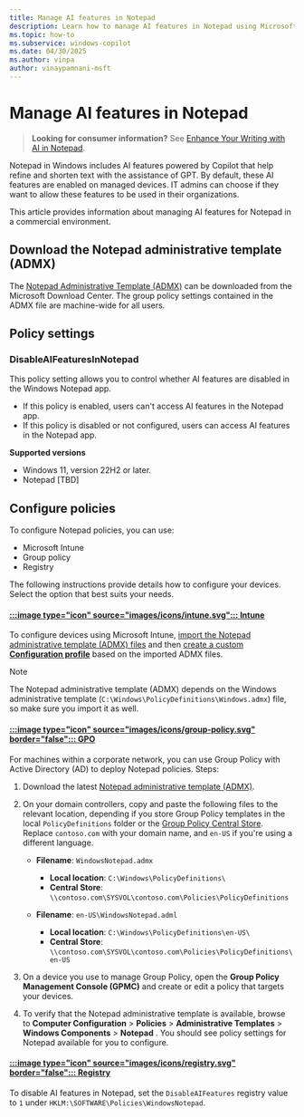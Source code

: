 ```yaml
---
title: Manage AI features in Notepad
description: Learn how to manage AI features in Notepad using Microsoft Intune and Group Policy.
ms.topic: how-to
ms.subservice: windows-copilot
ms.date: 04/30/2025
ms.author: vinpa
author: vinaypamnani-msft
---
```


# Manage AI features in Notepad

> **Looking for consumer information?** See [Enhance Your Writing with AI in Notepad](https://support.microsoft.com/topic/4088b954-c97b-46dc-813f-959be01746d5).

Notepad in Windows includes AI features powered by Copilot that help refine and shorten text with the assistance of GPT. By default, these AI features are enabled on managed devices. IT admins can choose if they want to allow these features to be used in their organizations.

This article provides information about managing AI features for Notepad in a commercial environment.

## Download the Notepad administrative template (ADMX)

The [Notepad Administrative Template (ADMX)](https://todo) can be downloaded from the Microsoft Download Center. The group policy settings contained in the ADMX file are machine-wide for all users.

## Policy settings

### DisableAIFeaturesInNotepad

This policy setting allows you to control whether AI features are disabled in the Windows Notepad app. 

- If this policy is enabled, users can't access AI features in the Notepad app.
- If this policy is disabled or not configured, users can access AI features in the Notepad app.

**Supported versions**

- Windows 11, version 22H2 or later.
- Notepad [TBD]

## Configure policies

To configure Notepad policies, you can use:

- Microsoft Intune
- Group policy
- Registry

The following instructions provide details how to configure your devices. Select the option that best suits your needs.

#### [:::image type="icon" source="images/icons/intune.svg"::: **Intune**](#tab/intune)


To configure devices using Microsoft Intune, [import the Notepad administrative template (ADMX) files](/intune/intune-service/configuration/administrative-templates-import-custom#add-the-admx-and-adml-files) and then [create a custom **Configuration profile**](/intune/intune-service/configuration/administrative-templates-import-custom#create-a-profile-using-your-imported-files) based on the imported ADMX files. 

> [!NOTE]
> The Notepad administrative template (ADMX) depends on the Windows administrative template (`C:\Windows\PolicyDefinitions\Windows.admx`) file, so make sure you import it as well.

<!-- 
#### [:::image type="icon" source="images/icons/csp.svg"::: **CSP**](#tab/csp)
TODO 
-->

#### [:::image type="icon" source="images/icons/group-policy.svg" border="false"::: **GPO**](#tab/gpo)

For machines within a corporate network, you can use Group Policy with Active Directory (AD) to deploy Notepad policies. Steps:

1. Download the latest [Notepad administrative template (ADMX)](#download-the-notepad-administrative-template-admx).

2. On your domain controllers, copy and paste the following files to the relevant location, depending if you store Group Policy templates in the local `PolicyDefinitions` folder or the [Group Policy Central Store](/troubleshoot/windows-client/group-policy/create-and-manage-central-store). Replace `contoso.com` with your domain name, and `en-US` if you're using a different language.
   
   - **Filename**: `WindowsNotepad.admx`     
     - **Local location**: `C:\Windows\PolicyDefinitions\`
     - **Central Store**: `\\contoso.com\SYSVOL\contoso.com\Policies\PolicyDefinitions`
   
   - **Filename**: `en-US\WindowsNotepad.adml`     
     - **Local location**: `C:\Windows\PolicyDefinitions\en-US\`
     - **Central Store**: `\\contoso.com\SYSVOL\contoso.com\Policies\PolicyDefinitions\en-US`

3. On a device you use to manage Group Policy, open the **Group Policy Management Console (GPMC)** and create or edit a policy that targets your devices.

4. To verify that the Notepad administrative template is available, browse to **Computer Configuration** > **Policies** > **Administrative Templates** > **Windows Components** > **Notepad** . You should see policy settings for Notepad available for you to configure.

#### [:::image type="icon" source="images/icons/registry.svg" border="false"::: **Registry**](#tab/reg)

To disable AI features in Notepad, set the `DisableAIFeatures` registry value to `1` under `HKLM:\SOFTWARE\Policies\WindowsNotepad`.
